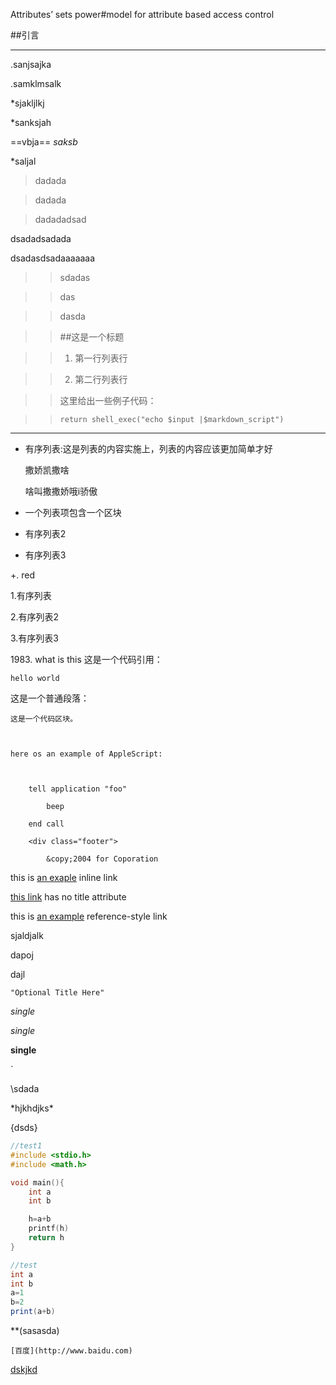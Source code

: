 Attributes’ sets power#model for attribute based access control

##引言

***

.sanjsajka

.samklmsalk

*sjakljlkj  

*sanksjah


==vbja==
*saksb*


*saljal

>dadada

>dadada

>dadadadsad

 dsadadsadada

 dsadasdsadaaaaaaa

 >>sdadas

 >>das

 >>dasda

 >>##这是一个标题

 >>1.    第一行列表行

 >>2.	第二行列表行

 >>这里给出一些例子代码：

 >>		return shell_exec("echo $input |$markdown_script")



***



*	有序列表:这是列表的内容实施上，列表的内容应该更加简单才好

	撒娇凯撒啥

	啥叫撒撒娇哦i骄傲

*	一个列表项包含一个区块

*	有序列表2

*	有序列表3

+.	red



1.有序列表

2.有序列表2

3.有序列表3



1983\. what is this
这是一个代码引用：

	hello world

这是一个普通段落：

	这是一个代码区块。

    

    here os an example of AppleScript:

    

    	tell application "foo"

        	beep

        end call

        <div class="footer">

        	&copy;2004 for Coporation

            

this is [an exaple](http://example.com/"Title") inline link

[this link](http://example.net) has no title attribute

this is [an example][id] reference-style link



sjaldjalk



dapoj



dajl



[id]:http://example.com/

	"Optional Title Here"



*single*

_single_

**single**

`


\\sdada

\*hjkhdjks\*

\{dsds\}

~~~c
//test1
#include <stdio.h>
#include <math.h>

void main(){
	int a
	int b

	h=a+b
	printf(h)
    return h
}

~~~



~~~java
//test
int a
int b
a=1
b=2
print(a+b)
~~~

**(sasasda)

`[百度](http://www.baidu.com)`

[dskjkd](http://www.baidu.com/)





